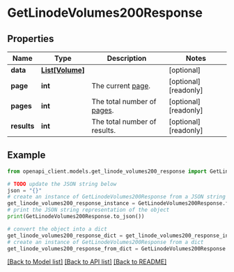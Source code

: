 # GetLinodeVolumes200Response


## Properties

Name | Type | Description | Notes
------------ | ------------- | ------------- | -------------
**data** | [**List[Volume]**](Volume.md) |  | [optional] 
**page** | **int** | The current [page](https://techdocs.akamai.com/linode-api/reference/pagination). | [optional] [readonly] 
**pages** | **int** | The total number of [pages](https://techdocs.akamai.com/linode-api/reference/pagination). | [optional] [readonly] 
**results** | **int** | The total number of results. | [optional] [readonly] 

## Example

```python
from openapi_client.models.get_linode_volumes200_response import GetLinodeVolumes200Response

# TODO update the JSON string below
json = "{}"
# create an instance of GetLinodeVolumes200Response from a JSON string
get_linode_volumes200_response_instance = GetLinodeVolumes200Response.from_json(json)
# print the JSON string representation of the object
print(GetLinodeVolumes200Response.to_json())

# convert the object into a dict
get_linode_volumes200_response_dict = get_linode_volumes200_response_instance.to_dict()
# create an instance of GetLinodeVolumes200Response from a dict
get_linode_volumes200_response_from_dict = GetLinodeVolumes200Response.from_dict(get_linode_volumes200_response_dict)
```
[[Back to Model list]](../README.md#documentation-for-models) [[Back to API list]](../README.md#documentation-for-api-endpoints) [[Back to README]](../README.md)


